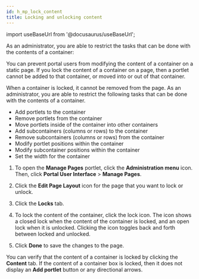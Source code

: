 ```yaml
---
id: h_mp_lock_content
title: Locking and unlocking content
---
```

import useBaseUrl from '@docusaurus/useBaseUrl';



As an administrator, you are able to restrict the tasks that can be done with the contents of a container:

You can prevent portal users from modifying the content of a container on a static page. If you lock the content of a container on a page, then a portlet cannot be added to that container, or moved into or out of that container.

When a container is locked, it cannot be removed from the page. As an administrator, you are able to restrict the following tasks that can be done with the contents of a container.

-   Add portlets to the container
-   Remove portlets from the container
-   Move portlets inside of the container into other containers
-   Add subcontainers \(columns or rows\) to the container
-   Remove subcontainers \(columns or rows\) from the container
-   Modify portlet positions within the container
-   Modify subcontainer positions within the container
-   Set the width for the container

1.  To open the **Manage Pages** portlet, click the **Administration menu** icon. Then, click **Portal User Interface** \> **Manage Pages**.

2.  Click the **Edit Page Layout** icon for the page that you want to lock or unlock.

3.  Click the **Locks** tab.

4.  To lock the content of the container, click the lock icon. The icon shows a closed lock when the content of the container is locked, and an open lock when it is unlocked. Clicking the icon toggles back and forth between locked and unlocked.

5.  Click **Done** to save the changes to the page.


You can verify that the content of a container is locked by clicking the **Content** tab. If the content of a container box is locked, then it does not display an **Add portlet** button or any directional arrows.

